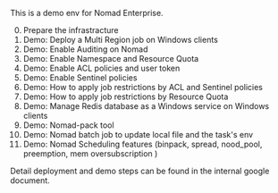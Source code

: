 This is a demo env for Nomad Enterprise.

0. Prepare the infrastracture
1. Demo: Deploy a Multi Region job on Windows clients
2. Demo: Enable Auditing on Nomad
3. Demo: Enable Namespace and Resource Quota
4. Demo: Enable ACL policies and user token
5. Demo: Enable Sentinel policies
6. Demo: How to apply job restrictions by ACL and Sentinel policies 
7. Demo: How to apply job restrictions by Resource Quota
8. Demo: Manage Redis database as a Windows service on Windows clients
9. Demo: Nomad-pack tool
10. Demo: Nomad batch job to update local file and the task's env
11. Demo: Nomad Scheduling features (binpack, spread, nood_pool, preemption, mem oversubscription )

Detail deployment and demo steps can be found in the internal google document.

